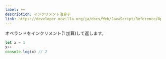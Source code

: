 ```yaml
---
label: ++
description: インクリメント演算子
link: https://developer.mozilla.org/ja/docs/Web/JavaScript/Reference/Operators/Increment
---
```


オペランドをインクリメント(1 加算)して返します。

```typescript
let x = 1
x++
console.log(x) // 2
```
